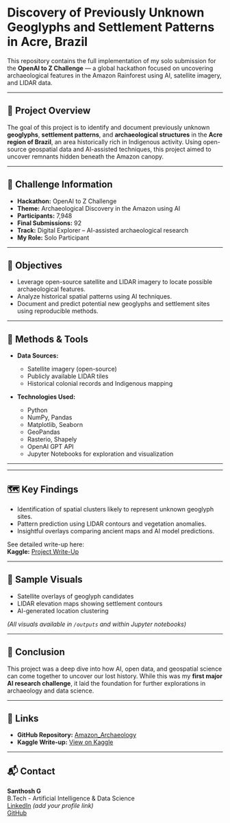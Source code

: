 # Discovery of Previously Unknown Geoglyphs and Settlement Patterns in Acre, Brazil

This repository contains the full implementation of my solo submission for the **OpenAI to Z Challenge** — a global hackathon focused on uncovering archaeological features in the Amazon Rainforest using AI, satellite imagery, and LIDAR data.

---

## 🧭 Project Overview

The goal of this project is to identify and document previously unknown **geoglyphs**, **settlement patterns**, and **archaeological structures** in the **Acre region of Brazil**, an area historically rich in Indigenous activity. Using open-source geospatial data and AI-assisted techniques, this project aimed to uncover remnants hidden beneath the Amazon canopy.

---

## 📌 Challenge Information

- **Hackathon:** OpenAI to Z Challenge  
- **Theme:** Archaeological Discovery in the Amazon using AI  
- **Participants:** 7,948  
- **Final Submissions:** 92  
- **Track:** Digital Explorer – AI-assisted archaeological research  
- **My Role:** Solo Participant

---

## 🎯 Objectives

- Leverage open-source satellite and LIDAR imagery to locate possible archaeological features.
- Analyze historical spatial patterns using AI techniques.
- Document and predict potential new geoglyphs and settlement sites using reproducible methods.

---

## 🧠 Methods & Tools

- **Data Sources:**
  - Satellite imagery (open-source)
  - Publicly available LIDAR tiles
  - Historical colonial records and Indigenous mapping

- **Technologies Used:**
  - Python  
  - NumPy, Pandas  
  - Matplotlib, Seaborn  
  - GeoPandas  
  - Rasterio, Shapely  
  - OpenAI GPT API  
  - Jupyter Notebooks for exploration and visualization

---

---

## 🗺️ Key Findings

- Identification of spatial clusters likely to represent unknown geoglyph sites.
- Pattern prediction using LIDAR contours and vegetation anomalies.
- Insightful overlays comparing ancient maps and AI model predictions.

See detailed write-up here:  
**Kaggle:** [Project Write-Up](https://www.kaggle.com/code/ofdssxcvnm/openai-to-z-challenge)

---

## 📸 Sample Visuals

- Satellite overlays of geoglyph candidates  
- LIDAR elevation maps showing settlement contours  
- AI-generated location clustering

*(All visuals available in `/outputs` and within Jupyter notebooks)*

---

## 🏁 Conclusion

This project was a deep dive into how AI, open data, and geospatial science can come together to uncover our lost history. While this was my **first major AI research challenge**, it laid the foundation for further explorations in archaeology and data science.

---

## 🔗 Links

- **GitHub Repository:** [Amazon_Archaeology](https://github.com/SANDHOSH02/Amazon_Archaeology)  
- **Kaggle Write-up:** [View on Kaggle](https://www.kaggle.com/code/ofdssxcvnm/openai-to-z-challenge)

---

## 📬 Contact

**Santhosh G**  
B.Tech - Artificial Intelligence & Data Science  
[LinkedIn](https://www.linkedin.com/in/) *(add your profile link)*  
[GitHub](https://github.com/SANDHOSH02)  


